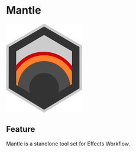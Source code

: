 # Mantle

![mantle_icon](build/mantle_icon.png)

## Feature

Mantle is a standlone tool set for Effects Workflow.

